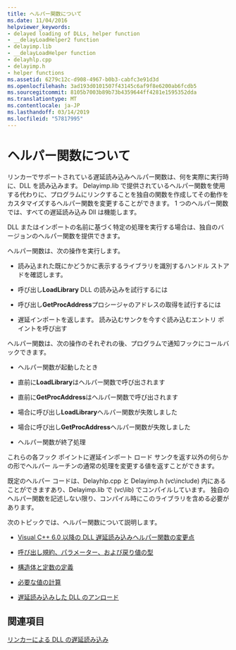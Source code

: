 ```yaml
---
title: ヘルパー関数について
ms.date: 11/04/2016
helpviewer_keywords:
- delayed loading of DLLs, helper function
- __delayLoadHelper2 function
- delayimp.lib
- __delayLoadHelper function
- delayhlp.cpp
- delayimp.h
- helper functions
ms.assetid: 6279c12c-d908-4967-b0b3-cabfc3e91d3d
ms.openlocfilehash: 3ad193d0101507f43145c6af9f8e6200ab6fcdb5
ms.sourcegitcommit: 8105b7003b89b73b4359644ff4281e1595352dda
ms.translationtype: MT
ms.contentlocale: ja-JP
ms.lasthandoff: 03/14/2019
ms.locfileid: "57817995"
---
```

# <a name="understanding-the-helper-function"></a>ヘルパー関数について

リンカーでサポートされている遅延読み込みヘルパー関数は、何を実際に実行時に、DLL を読み込みます。 Delayimp.lib で提供されているヘルパー関数を使用する代わりに、プログラムにリンクすることを独自の関数を作成してその動作をカスタマイズするヘルパー関数を変更することができます。 1 つのヘルパー関数では、すべての遅延読み込み Dll は機能します。

DLL またはインポートの名前に基づく特定の処理を実行する場合は、独自のバージョンのヘルパー関数を提供できます。

ヘルパー関数は、次の操作を実行します。

- 読み込まれた既にかどうかに表示するライブラリを識別するハンドル ストアドを確認します。

- 呼び出し**LoadLibrary** DLL の読み込みを試行するには

- 呼び出し**GetProcAddress**プロシージャのアドレスの取得を試行するには

- 遅延インポートを返します。 読み込むサンクを今すぐ読み込むエントリ ポイントを呼び出す

ヘルパー関数は、次の操作のそれぞれの後、プログラムで通知フックにコールバックできます。

- ヘルパー関数が起動したとき

- 直前に**LoadLibrary**はヘルパー関数で呼び出されます

- 直前に**GetProcAddress**はヘルパー関数で呼び出されます

- 場合に呼び出し**LoadLibrary**ヘルパー関数が失敗しました

- 場合に呼び出し**GetProcAddress**ヘルパー関数が失敗しました

- ヘルパー関数が終了処理

これらの各フック ポイントに遅延インポート ロード サンクを返す以外の何らかの形でヘルパー ルーチンの通常の処理を変更する値を返すことができます。

既定のヘルパー コードは、Delayhlp.cpp と Delayimp.h (vc\include) 内にあることができますあり、Delayimp.lib で (vc\lib) でコンパイルしています。 独自のヘルパー関数を記述しない限り、コンパイル時にこのライブラリを含める必要があります。

次のトピックでは、ヘルパー関数について説明します。

- [Visual C++ 6.0 以降の DLL 遅延読み込みヘルパー関数の変更点](changes-in-the-dll-delayed-loading-helper-function-since-visual-cpp-6-0.md)

- [呼び出し規約、パラメーター、および戻り値の型](calling-conventions-parameters-and-return-type.md)

- [構造体と定数の定義](structure-and-constant-definitions.md)

- [必要な値の計算](calculating-necessary-values.md)

- [遅延読み込みした DLL のアンロード](explicitly-unloading-a-delay-loaded-dll.md)

## <a name="see-also"></a>関連項目

[リンカーによる DLL の遅延読み込み](linker-support-for-delay-loaded-dlls.md)
